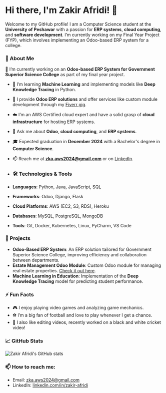 # Hi there, I'm Zakir Afridi! 👋
Welcome to my GitHub profile! I am a Computer Science student at the **University of Peshawar** with a passion for **ERP systems**, **cloud computing**, and **software development**. I’m currently working on my Final Year Project (FYP), which involves implementing an Odoo-based ERP system for a college.

### 🌟 About Me
🔭 I’m currently working on an **Odoo-based ERP System for Government Superior Science College** as part of my final year project.
- 🌱 I’m learning **Machine Learning** and implementing models like **Deep Knowledge Tracing** in Python.
- 💼 I provide **Odoo ERP solutions** and offer services like custom module development through my [Fiverr gig](https://www.fiverr.com/zakir_afridi).
- ☁️ I’m an AWS Certified cloud expert and have a solid grasp of **cloud infrastructure** for hosting ERP systems.
- 💬 Ask me about **Odoo**, **cloud computing**, and **ERP systems**.
- 🎓 Expected graduation in **December 2024** with a Bachelor's degree in **Computer Science**.
- 📫 Reach me at **zka.aws2024@gmail.com** or on [LinkedIn](https://www.linkedin.com/in/zakir-afridi).


- ### 🛠️ Technologies & Tools
- **Languages**: Python, Java, JavaScript, SQL
- **Frameworks**: Odoo, Django, Flask
- **Cloud Platforms**: AWS (EC2, S3, RDS), Heroku
- **Databases**: MySQL, PostgreSQL, MongoDB
- **Tools**: Git, Docker, Kubernetes, Linux, PyCharm, VS Code

### 🚀 Projects
- **Odoo-Based ERP System**: An ERP solution tailored for Government Superior Science College, improving efficiency and collaboration between departments.
- **Estate Management Odoo Module**: Custom Odoo module for managing real estate properties. [Check it out here](https://github.com/your-repo-url).
- **Machine Learning in Education**: Implementation of the **Deep Knowledge Tracing** model for predicting student performance.

### ⚡ Fun Facts
- 🎮 I enjoy playing video games and analyzing game mechanics.
- ⚽ I’m a big fan of football and love to play whenever I get a chance.
- 🎥 I also like editing videos, recently worked on a black and white cricket video!

### 📈 GitHub Stats

![Zakir Afridi's GitHub stats](https://github-readme-stats.vercel.app/api?username=your-username&show_icons=true&theme=radical)

### 📫 How to reach me:
- Email: zka.aws2024@gmail.com
- LinkedIn: [linkedin.com/in/zakir-afridi](https://www.linkedin.com/in/zakir-afridi)

